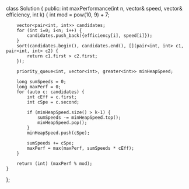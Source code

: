 class Solution {
public:
    int maxPerformance(int n, vector<int>& speed, vector<int>& efficiency, int k) {
        int mod = pow(10, 9) + 7;
        
        vector<pair<int, int>> candidates;
        for (int i=0; i<n; i++) {
            candidates.push_back({efficiency[i], speed[i]});
        }
        sort(candidates.begin(), candidates.end(), [](pair<int, int> c1, pair<int, int> c2) {
            return c1.first > c2.first;
        });
        
        priority_queue<int, vector<int>, greater<int>> minHeapSpeed;
        
        long sumSpeeds = 0;
        long maxPerf = 0;
        for (auto c: candidates) {
            int cEff = c.first;
            int cSpe = c.second;
            
            if (minHeapSpeed.size() > k-1) {
                sumSpeeds -= minHeapSpeed.top();
                minHeapSpeed.pop();
            }
            minHeapSpeed.push(cSpe);
            
            sumSpeeds += cSpe;
            maxPerf = max(maxPerf, sumSpeeds * cEff);
        }
        
        return (int) (maxPerf % mod);
    }
};